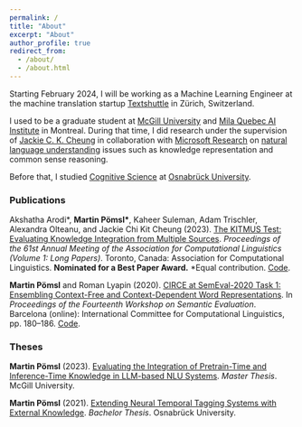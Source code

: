 ```yaml
---
permalink: /
title: "About"
excerpt: "About"
author_profile: true
redirect_from: 
  - /about/
  - /about.html
---
```


Starting February 2024, I will be working as a Machine Learning Engineer at the machine translation startup [Textshuttle](https://textshuttle.com/en/) in Zürich, Switzerland.

I used to be a graduate student at [McGill University](https://www.mcgill.ca/) and [Mila Quebec AI Institute](https://mila.quebec/en/) in Montreal. During that time, I did research under the supervision of [Jackie C. K. Cheung](https://www.cs.mcgill.ca/~jcheung/) in collaboration with [Microsoft Research](https://www.microsoft.com/en-us/research/) on [natural language understanding](https://en.wikipedia.org/wiki/Natural-language_understanding) issues such as knowledge representation and common sense reasoning. 

Before that, I studied [Cognitive Science](https://en.wikipedia.org/wiki/Cognitive_science) at [Osnabrück University](https://www.uni-osnabrueck.de/).
&nbsp;

### Publications

Akshatha Arodi\*, **Martin Pömsl\***, Kaheer Suleman, Adam Trischler, Alexandra Olteanu, and Jackie Chi Kit Cheung (2023). [The KITMUS Test: Evaluating Knowledge Integration from Multiple Sources](https://aclanthology.org/2023.acl-long.841/). *Proceedings of the 61st Annual Meeting of the Association for Computational Linguistics (Volume 1: Long Papers)*. Toronto, Canada: Association for Computational Linguistics. **Nominated for a Best Paper Award.** \*Equal contribution. [Code](https://github.com/mpoemsl/kitmus).

**Martin Pömsl** and Roman Lyapin (2020). [CIRCE at SemEval-2020 Task 1: Ensembling Context-Free and Context-Dependent Word Representations](https://www.aclweb.org/anthology/2020.semeval-1.21/). In *Proceedings of the Fourteenth Workshop on Semantic Evaluation*. Barcelona (online): International Committee for Computational Linguistics, pp. 180–186. [Code](https://github.com/mpoemsl/circe).

### Theses

**Martin Pömsl** (2023). [Evaluating the Integration of Pretrain-Time and Inference-Time Knowledge in LLM-based NLU Systems](/assets/pdf/master_thesis_mpoemsl.pdf). *Master Thesis*. McGill University.

**Martin Pömsl** (2021). [Extending Neural Temporal Tagging Systems with External Knowledge](/assets/pdf/bachelor_thesis_mpoemsl.pdf). *Bachelor Thesis*. Osnabrück University.
